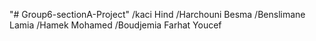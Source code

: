 "# Group6-sectionA-Project" 
/kaci Hind
/Harchouni Besma
/Benslimane Lamia
/Hamek Mohamed
/Boudjemia Farhat Youcef

